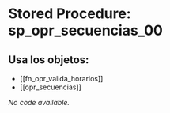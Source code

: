 # Stored Procedure: sp_opr_secuencias_00

## Usa los objetos:
- [[fn_opr_valida_horarios]]
- [[opr_secuencias]]

*No code available.*

